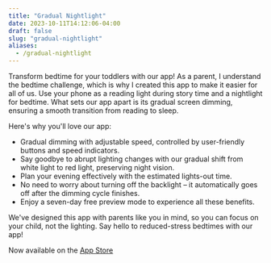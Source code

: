```yaml
---
title: "Gradual Nightlight"
date: 2023-10-11T14:12:06-04:00
draft: false
slug: "gradual-nightlight"
aliases:
  - /gradual-nightlight
---
```


Transform bedtime for your toddlers with our app! As a parent, I understand the bedtime challenge, which is why I created this app to make it easier for all of us. Use your phone as a reading light during story time and a nightlight for bedtime. What sets our app apart is its gradual screen dimming, ensuring a smooth transition from reading to sleep.

Here's why you'll love our app:

- Gradual dimming with adjustable speed, controlled by user-friendly buttons and speed indicators.
- Say goodbye to abrupt lighting changes with our gradual shift from white light to red light, preserving night vision.
- Plan your evening effectively with the estimated lights-out time.
- No need to worry about turning off the backlight – it automatically goes off after the dimming cycle finishes.
- Enjoy a seven-day free preview mode to experience all these benefits.

We've designed this app with parents like you in mind, so you can focus on your child, not the lighting. Say hello to reduced-stress bedtimes with our app!

Now available on the [App Store](https://apps.apple.com/us/app/gradual-nightlight/id6468366809)
